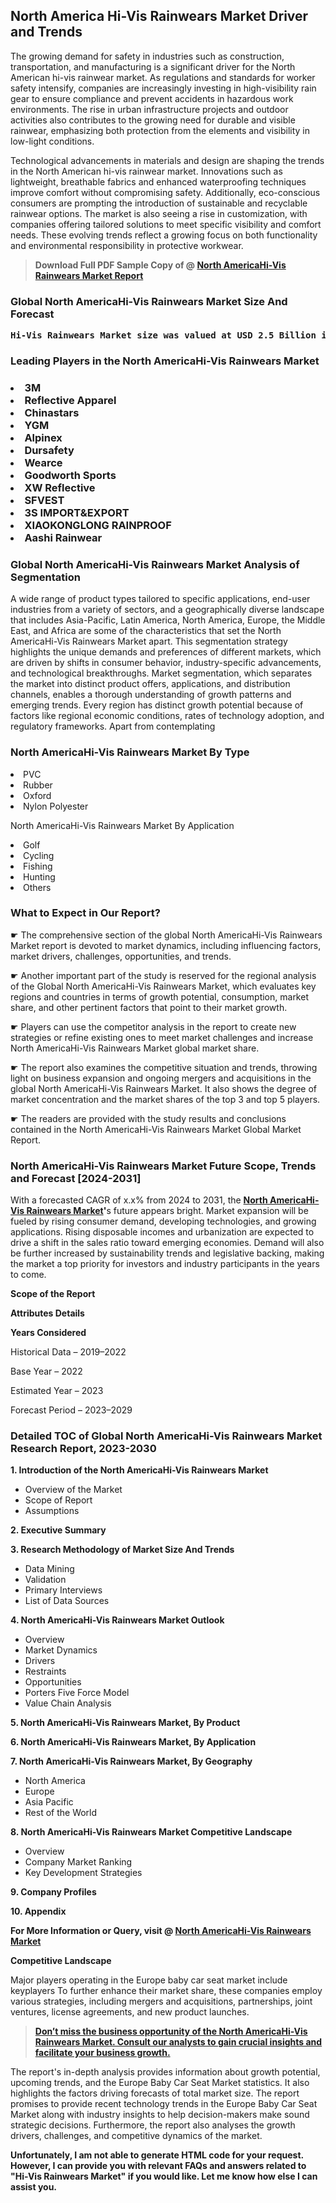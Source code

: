 <p> <h2>North America Hi-Vis Rainwears Market Driver and Trends</h2><p>The growing demand for safety in industries such as construction, transportation, and manufacturing is a significant driver for the North American hi-vis rainwear market. As regulations and standards for worker safety intensify, companies are increasingly investing in high-visibility rain gear to ensure compliance and prevent accidents in hazardous work environments. The rise in urban infrastructure projects and outdoor activities also contributes to the growing need for durable and visible rainwear, emphasizing both protection from the elements and visibility in low-light conditions.</p><p>Technological advancements in materials and design are shaping the trends in the North American hi-vis rainwear market. Innovations such as lightweight, breathable fabrics and enhanced waterproofing techniques improve comfort without compromising safety. Additionally, eco-conscious consumers are prompting the introduction of sustainable and recyclable rainwear options. The market is also seeing a rise in customization, with companies offering tailored solutions to meet specific visibility and comfort needs. These evolving trends reflect a growing focus on both functionality and environmental responsibility in protective workwear.</p></p><blockquote id="" class=""><strong>Download Full PDF Sample Copy of @&nbsp;<a href="https://www.verifiedmarketreports.com/download-sample/?rid=506262&utm_source=GitHub-Jan&utm_medium=251" target="_blank">North AmericaHi-Vis Rainwears Market Report</a>&nbsp;&nbsp;</strong></blockquote><h3 id="" class=""><strong>Global&nbsp;North AmericaHi-Vis Rainwears Market Size And Forecast</strong></h3><pre class="reader-text-block__code-block"><strong>Hi-Vis Rainwears Market size was valued at USD 2.5 Billion in 2022 and is projected to reach USD 4.2 Billion by 2030, growing at a CAGR of 7.0% from 2024 to 2030.</strong></pre><h3 id="" class="">Leading Players in the&nbsp;North AmericaHi-Vis Rainwears Market</h3><h3 class=""></Li><Li>3M</Li><Li> Reflective Apparel</Li><Li> Chinastars</Li><Li> YGM</Li><Li> Alpinex</Li><Li> Dursafety</Li><Li> Wearce</Li><Li> Goodworth Sports</Li><Li> XW Reflective</Li><Li> SFVEST</Li><Li> 3S IMPORT&EXPORT</Li><Li> XIAOKONGLONG RAINPROOF</Li><Li> Aashi Rainwear</h3><h3 id="" class="">Global&nbsp;North AmericaHi-Vis Rainwears Market Analysis of Segmentation</h3><p id="" class="">A wide range of product types tailored to specific applications, end-user industries from a variety of sectors, and a geographically diverse landscape that includes Asia-Pacific, Latin America, North America, Europe, the Middle East, and Africa are some of the characteristics that set the North AmericaHi-Vis Rainwears Market apart. This segmentation strategy highlights the unique demands and preferences of different markets, which are driven by shifts in consumer behavior, industry-specific advancements, and technological breakthroughs. Market segmentation, which separates the market into distinct product offers, applications, and distribution channels, enables a thorough understanding of growth patterns and emerging trends. Every region has distinct growth potential because of factors like regional economic conditions, rates of technology adoption, and regulatory frameworks. Apart from contemplating</p><h3 id="" class="">North AmericaHi-Vis Rainwears Market&nbsp;By Type</h3><p></Li><Li>PVC</Li><Li> Rubber</Li><Li> Oxford</Li><Li> Nylon Polyester</p><div class="" data-test-id=""><p>North AmericaHi-Vis Rainwears Market&nbsp;By Application</p></div><p class=""></Li><Li>Golf</Li><Li> Cycling</Li><Li> Fishing</Li><Li> Hunting</Li><Li> Others</p><div class="" data-test-id=""><h3><span class="">What to Expect in Our Report?</span></h3></div><div class="" data-test-id=""><p><span class="">☛ The comprehensive section of the global North AmericaHi-Vis Rainwears Market report is devoted to market dynamics, including influencing factors, market drivers, challenges, opportunities, and trends.</span></p></div><div class="" data-test-id=""><p><span class="">☛ Another important part of the study is reserved for the regional analysis of the Global North AmericaHi-Vis Rainwears Market, which evaluates key regions and countries in terms of growth potential, consumption, market share, and other pertinent factors that point to their market growth.</span></p></div><div class="" data-test-id=""><p><span class="">☛ Players can use the competitor analysis in the report to create new strategies or refine existing ones to meet market challenges and increase North AmericaHi-Vis Rainwears Market global market share.</span></p></div><div class="" data-test-id=""><p><span class="">☛ The report also examines the competitive situation and trends, throwing light on business expansion and ongoing mergers and acquisitions in the global North AmericaHi-Vis Rainwears Market. It also shows the degree of market concentration and the market shares of the top 3 and top 5 players.</span></p></div><div class="" data-test-id=""><p><span class="">☛ The readers are provided with the study results and conclusions contained in the North AmericaHi-Vis Rainwears Market Global Market Report.</span></p></div><div class="" data-test-id=""><h3><span class="">North AmericaHi-Vis Rainwears Market Future Scope, Trends and Forecast [2024-2031]</span></h3></div><div class="" data-test-id=""><p><span class="">With a forecasted CAGR of x.x% from 2024 to 2031, the <strong><a href="https://www.verifiedmarketreports.com/download-sample/?rid=506262&utm_source=GitHub-Jan&utm_medium=251" target="_blank">North AmericaHi-Vis Rainwears Market</a>'</strong>s future appears bright. Market expansion will be fueled by rising consumer demand, developing technologies, and growing applications. Rising disposable incomes and urbanization are expected to drive a shift in the sales ratio toward emerging economies. Demand will also be further increased by sustainability trends and legislative backing, making the market a top priority for investors and industry participants in the years to come.</span></p><p id="ember66" class="ember-view reader-text-block__paragraph"><strong>Scope of the Report</strong></p><p id="ember67" class="ember-view reader-text-block__paragraph"><strong>Attributes Details</strong></p><p id="ember68" class="ember-view reader-text-block__paragraph"><strong>Years Considered</strong></p><p id="ember69" class="ember-view reader-text-block__paragraph">Historical Data &ndash; 2019&ndash;2022</p><p id="ember70" class="ember-view reader-text-block__paragraph">Base Year &ndash; 2022</p><p id="ember71" class="ember-view reader-text-block__paragraph">Estimated Year &ndash; 2023</p><p id="ember72" class="ember-view reader-text-block__paragraph">Forecast Period &ndash; 2023&ndash;2029</p></div><h3 id="" class="">Detailed TOC of Global North AmericaHi-Vis Rainwears Market Research Report, 2023-2030</h3><p id="" class=""><strong>1. Introduction of the North AmericaHi-Vis Rainwears Market</strong></p><ul><li>Overview of the Market</li><li>Scope of Report</li><li>Assumptions</li></ul><p id="" class=""><strong>2. Executive Summary</strong></p><p id="" class=""><strong>3. Research Methodology of Market Size And Trends</strong></p><ul><li>Data Mining</li><li>Validation</li><li>Primary Interviews</li><li>List of Data Sources</li></ul><p id="" class=""><strong>4. North AmericaHi-Vis Rainwears Market Outlook</strong></p><ul><li>Overview</li><li>Market Dynamics</li><li>Drivers</li><li>Restraints</li><li>Opportunities</li><li>Porters Five Force Model</li><li>Value Chain Analysis</li></ul><p id="" class=""><strong>5. North AmericaHi-Vis Rainwears Market, By Product</strong></p><p id="" class=""><strong>6. North AmericaHi-Vis Rainwears Market, By Application</strong></p><p id="" class=""><strong>7. North AmericaHi-Vis Rainwears Market, By Geography</strong></p><ul><li>North America</li><li>Europe</li><li>Asia Pacific</li><li>Rest of the World</li></ul><p id="" class=""><strong>8. North AmericaHi-Vis Rainwears Market Competitive Landscape</strong></p><ul><li>Overview</li><li>Company Market Ranking</li><li>Key Development Strategies</li></ul><p id="" class=""><strong>9. Company Profiles</strong></p><p id="" class=""><strong>10. Appendix</strong></p><p><strong>For More Information or Query, visit&nbsp;@ <a href="https://www.verifiedmarketreports.com/product/hi-vis-rainwears-market/" target="_blank">North AmericaHi-Vis Rainwears Market</a></strong></p><p id="ember61" class="ember-view reader-text-block__paragraph"><strong>Competitive Landscape</strong></p><p id="ember62" class="ember-view reader-text-block__paragraph">Major players operating in the Europe baby car seat market include keyplayers To further enhance their market share, these companies employ various strategies, including mergers and acquisitions, partnerships, joint ventures, license agreements, and new product launches.</p><blockquote id="ember63" class="ember-view reader-text-block__blockquote"><strong><a href="https://www.verifiedmarketreports.com/download-sample/?rid=506262&utm_source=GitHub-Jan&utm_medium=251" target="_blank">Don&rsquo;t miss the business opportunity of the North AmericaHi-Vis Rainwears Market. Consult our analysts to gain crucial insights and facilitate your business growth.</a></strong></blockquote><p id="ember64" class="ember-view reader-text-block__paragraph">The report's in-depth analysis provides information about growth potential, upcoming trends, and the Europe Baby Car Seat Market statistics. It also highlights the factors driving forecasts of total market size. The report promises to provide recent technology trends in the Europe Baby Car Seat Market along with industry insights to help decision-makers make sound strategic decisions. Furthermore, the report also analyses the growth drivers, challenges, and competitive dynamics of the market.</p><p class="ember-view reader-text-block__paragraph"><strong>Unfortunately, I am not able to generate HTML code for your request. However, I can provide you with relevant FAQs and answers related to "Hi-Vis Rainwears Market" if you would like. Let me know how else I can assist you.</strong></p>
